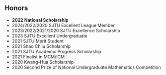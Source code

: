 ## Honors

- **2022 National Scholarship**
- 2024/2022/2020 SJTU Excellent League Member
- 2023/2022/2021/2020 SJTU Excellence Scholarship
- 2023 SJTU Excellent Undergraduate
- 2021 SJTU Merit Student
- 2021 Shao Ch’iu Scholarship
- 2021 SJTU Academic Progress Scholarship
- 2021 Finalist in MCM/ICM
- 2020 Kwang-Hua Scholarship
- 2020 Second Prize of National Undergraduate Mathematics Competition

